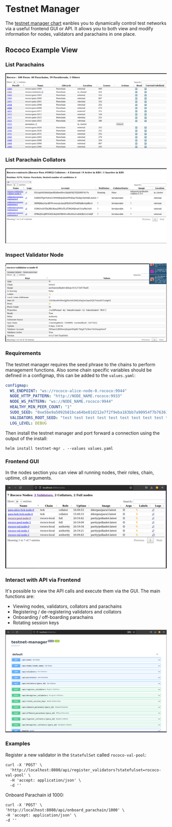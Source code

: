 Testnet Manager
==================

The [testnet manager chart](https://github.com/paritytech/helm-charts/tree/main/charts/testnet-manager) eanbles you to dynamically control test networks via a useful frontend GUI or API. It allows you to both view and modify information for nodes, validators and parachains in one place.


## Rococo Example View

### List Parachains

![rococo-parachains](../images/rococo-parachains.png)

### List Parachain Collators

![rococo-collators-1002](../images/rococo-collators-1002.png)

### Inspect Validator Node


![rococo-validator-a-node-0](../images/rococo-validator-a-node-0.png)

### Requirements

The testnet manager requires the seed phrase to the chains to perform management functions. Also some chain specific variables should be defined in a configmap, this can be added to the `values.yaml`:


```yaml
configmap:
  WS_ENDPOINT: "ws://rococo-alice-node-0.rococo:9944"
  NODE_HTTP_PATTERN: "http://NODE_NAME.rococo:9933"
  NODE_WS_PATTERN: "ws://NODE_NAME.rococo:9944"
  HEALTHY_MIN_PEER_COUNT: "1"
  SUDO_SEED: "0xe5be9a5092b81bca64be81d212e7f2f9eba183bb7a90954f7b76361f6edb5c0a" # Alice
  VALIDATORS_ROOT_SEED: "test test test test test test test test test test test test"
  LOG_LEVEL: DEBUG

  ```

Then install the testnet manager and port forward a connection using the output of the install:

```
helm install testnet-mgr . --values values.yaml
```

### Frontend GUI


In the nodes section you can view all running nodes, their roles, chain, uptime, cli arguments.


 ![testnet-mgr-frontend](../images/testnet-mgr.png)


### Interact with API via Frontend

It's possible to view the API calls and execute them via the GUI. The main functions are:

* Viewing nodes, validators, collators and parachains
* Registering / de-registering validators and collators
* Onboarding / off-boarding parachains
* Rotating session keys


![testnet-mgr-api](../images/testnet-mgr-api.png)



### Examples

Register a new validator in the `StatefulSet` called `rococo-val-pool`:

```
curl -X 'POST' \
  'http://localhost:8080/api/register_validators?statefulset=rococo-val-pool' \
  -H 'accept: application/json' \
  -d ''
  ```

  Onboard Parachain id 1000:

  ```
  curl -X 'POST' \
  'http://localhost:8080/api/onboard_parachain/1000' \
  -H 'accept: application/json' \
  -d ''
  ```


